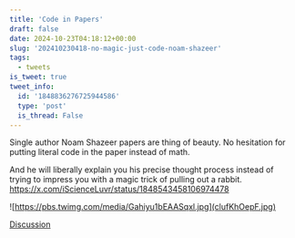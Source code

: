 ```yaml
---
title: 'Code in Papers'
draft: false
date: 2024-10-23T04:18:12+00:00
slug: '202410230418-no-magic-just-code-noam-shazeer'
tags:
  - tweets
is_tweet: true
tweet_info:
  id: '1848836276725944586'
  type: 'post'
  is_thread: False
---
```




Single author Noam Shazeer papers are thing of beauty. No hesitation for putting literal code in the paper instead of math.

And he will liberally explain you his precise thought process instead of trying to impress you with a magic trick of pulling out a rabbit. <https://x.com/iScienceLuvr/status/1848543458106974478>

![https://pbs.twimg.com/media/Gahiyu1bEAASqxl.jpg](clufKhOepF.jpg)

[Discussion](https://x.com/sytelus/status/1848836276725944586)
